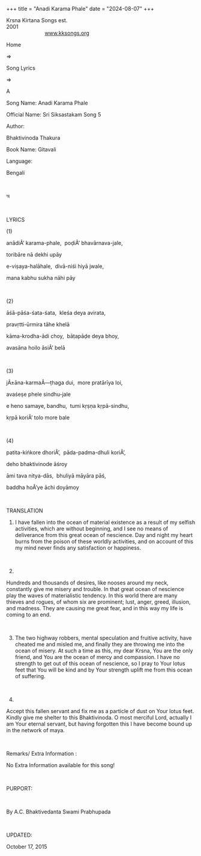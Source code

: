 +++ 
title = "Anadi Karama Phale"
date = "2024-08-07"
+++

Krsna Kirtana Songs est.
2001                                                                                                                                    
            
www.kksongs.org








Home
 
⇒
 
Song
Lyrics


⇒
 
A


Song
Name: Anadi Karama Phale


Official
Name: Sri Siksastakam Song 5


Author:

Bhaktivinoda
Thakura


Book
Name: 
Gitavali


Language:

Bengali


 








অ








 


LYRICS


(1)


anādiÂ’
karama-phale,  poḍiÂ’ bhavārnava-jale,


toribāre
nā dekhi upāy


e-viṣaya-halāhale, 
divā-niśi hiyā jwale,


mana
kabhu sukha nāhi pāy


 


(2)


āśā-pāśa-śata-śata, 
kleśa deya avirata,


pravṛtti-ūrmira
tāhe khelā


kāma-krodha-ādi
choy,  bāṭapāḍe deya bhoy,


avasāna
hoilo āsiÂ’ belā


 


(3)


jÃ±āna-karmaÂ—ṭhaga
dui,  more pratārīya loi,


avaśeṣe
phele sindhu-jale


e
heno samaye, bandhu,  tumi kṛṣṇa kṛpā-sindhu,


kṛpā
koriÂ’ tolo more bale


 


(4)


patita-kińkore
dhoriÂ’,  pāda-padma-dhuli koriÂ’,


deho
bhaktivinode āśroy


āmi
tava nitya-dās,  bhuliyā māyāra pāś,


baddha
hoÂ’ye āchi doyāmoy


 


TRANSLATION


1) I
have fallen into the ocean of material existence as a result of my selfish
activities, which are without beginning, and I see no means of deliverance from
this great ocean of nescience. Day and night my heart burns from the poison of
these worldly activities, and on account of this my mind never finds any
satisfaction or happiness.


 


2)
Hundreds and thousands of desires, like nooses around my neck, constantly give
me misery and trouble. In that great ocean of nescience play the waves of
materialistic tendency. In this world there are many thieves and rogues, of
whom six are prominent; lust, anger, greed, illusion, and madness. They are
causing me great fear, and in this way my life is coming to an end.


 


3) The
two highway robbers, mental speculation and fruitive activity, have cheated me
and misled me, and finally they are throwing me into the ocean of misery. At
such a time as this, my dear Krsna, You are the only friend, and You are the
ocean of mercy and compassion. I have no strength to get out of this ocean of
nescience, so I pray to Your lotus feet that You will be kind and by Your
strength uplift me from this ocean of suffering.


 


4)
Accept this fallen servant and fix me as a particle of dust on Your lotus feet.
Kindly give me shelter to this Bhaktivinoda. O most merciful Lord, actually I
am Your eternal servant, but having forgotten this I have become bound up in
the network of maya.


 


Remarks/ Extra Information
: 


No
Extra Information available for this song!


 


PURPORT:


       

By A.C.
Bhaktivedanta Swami Prabhupada


 


UPDATED:

October 17,
2015